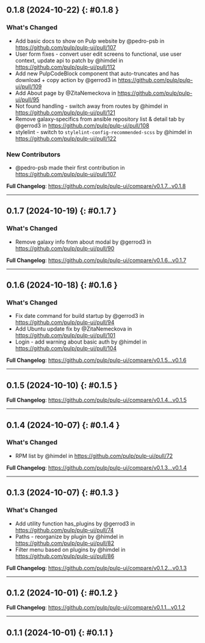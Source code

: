 ## 0.1.8 (2024-10-22) {: #0.1.8 }

### What's Changed
* Add basic docs to show on Pulp website by @pedro-psb in https://github.com/pulp/pulp-ui/pull/107
* User form fixes - convert user edit screens to functional, use user context, update api to patch by @himdel in https://github.com/pulp/pulp-ui/pull/112
* Add new PulpCodeBlock component that auto-truncates and has download + copy action by @gerrod3 in https://github.com/pulp/pulp-ui/pull/109
* Add About page by @ZitaNemeckova in https://github.com/pulp/pulp-ui/pull/95
* Not found handling - switch away from routes by @himdel in https://github.com/pulp/pulp-ui/pull/121
* Remove galaxy-specifics from ansible repository list & detail tab by @gerrod3 in https://github.com/pulp/pulp-ui/pull/108
* stylelint - switch to `stylelint-config-recommended-scss` by @himdel in https://github.com/pulp/pulp-ui/pull/122

### New Contributors
* @pedro-psb made their first contribution in https://github.com/pulp/pulp-ui/pull/107

**Full Changelog**: https://github.com/pulp/pulp-ui/compare/v0.1.7...v0.1.8

---

## 0.1.7 (2024-10-19) {: #0.1.7 }

### What's Changed
* Remove galaxy info from about modal by @gerrod3 in https://github.com/pulp/pulp-ui/pull/90


**Full Changelog**: https://github.com/pulp/pulp-ui/compare/v0.1.6...v0.1.7

---

## 0.1.6 (2024-10-18) {: #0.1.6 }

### What's Changed
* Fix date command for build startup by @gerrod3 in https://github.com/pulp/pulp-ui/pull/94
* Add Ubuntu update fix by @ZitaNemeckova in https://github.com/pulp/pulp-ui/pull/101
* Login - add warning about basic auth by @himdel in https://github.com/pulp/pulp-ui/pull/104


**Full Changelog**: https://github.com/pulp/pulp-ui/compare/v0.1.5...v0.1.6

---

## 0.1.5 (2024-10-10) {: #0.1.5 }

**Full Changelog**: https://github.com/pulp/pulp-ui/compare/v0.1.4...v0.1.5

---

## 0.1.4 (2024-10-07) {: #0.1.4 }

### What's Changed
* RPM list by @himdel in https://github.com/pulp/pulp-ui/pull/72


**Full Changelog**: https://github.com/pulp/pulp-ui/compare/v0.1.3...v0.1.4

---

## 0.1.3 (2024-10-07) {: #0.1.3 }

### What's Changed
* Add utility function has\_plugins by @gerrod3 in https://github.com/pulp/pulp-ui/pull/74
* Paths - reorganize by plugin by @himdel in https://github.com/pulp/pulp-ui/pull/82
* Filter menu based on plugins by @himdel in https://github.com/pulp/pulp-ui/pull/86


**Full Changelog**: https://github.com/pulp/pulp-ui/compare/v0.1.2...v0.1.3

---

## 0.1.2 (2024-10-01) {: #0.1.2 }

**Full Changelog**: https://github.com/pulp/pulp-ui/compare/v0.1.1...v0.1.2

---

## 0.1.1 (2024-10-01) {: #0.1.1 }
